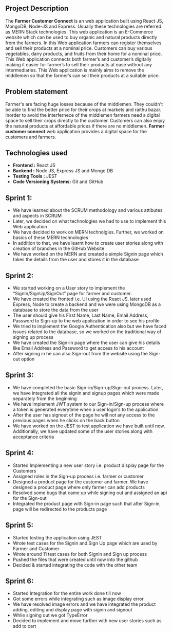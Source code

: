 ## Project Description

The **Farmer Customer Connect** is an web application built using React JS, MongoDB, Node-JS and Express. Usually these technologies are referred as MERN Stack technologies. This web application is an E-Commerce website which can be used to buy organic and natural products directly from the farmers. In this Web application farmers can register themselves and sell their products at a nominal price. Customers can buy various vegetables, dairy products, and fruits from their home for a nominal price. This Web application connects both farmer’s and customer’s digitally making it easier for farmer’s to sell their products at ease without any intermediaries. This Web application is mainly aims to remove the middlemen so that the farmer’s can sell their products at a suitable price.

## Problem statement

Farmer's are facing huge losses because of the middlemen. They couldn't be able to find the better price for their crops at markets and raithu bazar. Inorder to avoid the interfernece of the middlemen farmers need a digital space to sell their crops directly to the customer. Customers can also enjoy the natural products at affordable prices if there are no middlemen. **Farmer customer connect** web application provides a digital space for the customers and farmers.

## Technologies used

* **Frontend :** React JS
* **Backend :** Node JS, Express JS and Mongo DB
* **Testing Tools :** JEST  
* **Code Versioning Systems:** Git and GitHub  
  

## Sprint 1:

* We have learned about the SCRUM methodology and various attibutes and aspects in SCRUM 
* Later, we decided on what technologies we had to use to implement this Web application
* We have decided to work on MERN technolgies. Further, we worked on basics of these MERN technologies
* In addition to that, we have learnt how to create user stories along with creation of branches in the GitHub Website
* We have worked on the MERN and created a simple Signin page which takes the details from the user and stores it in the database

## Sprint 2:

* We started working on a User story to implement the “SignIn/SignUp/SignOut” page for farmer and customer. 
* We have created the fronted i.e. UI using the React JS. later used Express, Node to create a backend and we were using MongoDB as a database to store the data from the user
* The user should give his First Name, Last Name, Email Address, Password to Sign-up to the web application in order to see his profile
* We tried to implement the Google Authentication also but we have faced issues related to the database, so we worked on the traditional way of signing up process
* We have created the Sign-in page where the user can give his details like Email Address and Password to get access to his account
* After signing in he can also Sign-out from the website using the Sign-out option

## Sprint 3:

* We have completed the basic Sign-in/Sign-up/Sign-out process. Later, we have integrated all the signin and signup pages which were made separately from the beginning 
* We have implement JWT system to our Sign-in/Sign-up process where a token is generated everytime when a user login’s to the application
* After the user has signout of the page he will not any access to the previous pages when he clicks on the back button
* We have worked on the JEST to test application we have built until now. Additionally, we have updated some of the user stories along with acceptance criteria


## Sprint 4:

* Started Implementing a new user story i.e. product display page for the Customers
* Assigned roles in the Sign-up process i.e. farmer or customer
* Designed a product page for the customer and farmer. We have designed a product page where only farmer can add products
* Resolved some bugs that came up while signing out and assigned an api for the Sign-out
* Integrated the product page with Sign-in page such that after Sign-in, page will be redirected to the products page 


## Sprint 5:
* Started testing the application using JEST
* Wrote test cases for the Signin and Sign Up page which are used by Farmer and Customer
* Wrote around 11 test cases for both Signin and Sign up process
* Pushed the files that were created until now into the github
* Decided & started integrating the code with the other team

## Sprint 6:
* Started Integration for the entire work done till now
* Got some errors while integrating such as image display error
* We have resolved image errors and we have integrated the product adding, editing and display page with signin and signout
* While signing out we got TypeError
* Decided to implement and move further with new user stories such as add to cart
